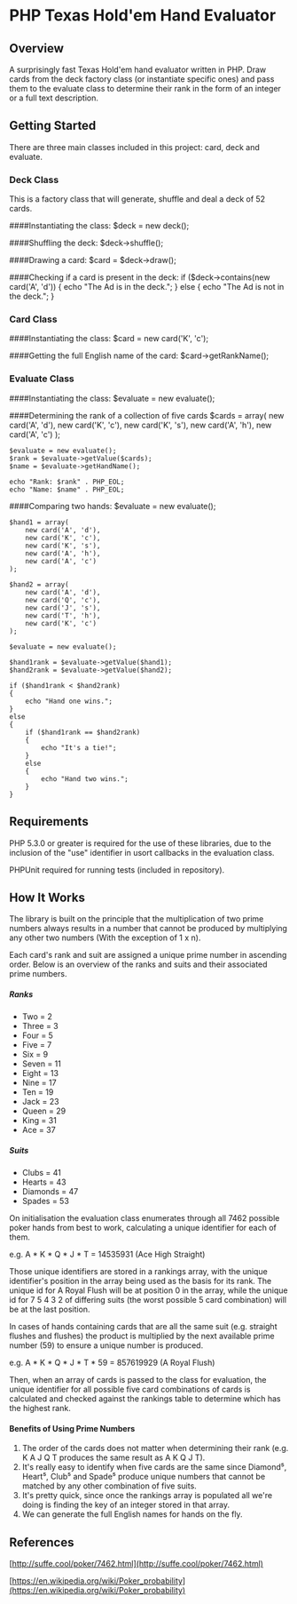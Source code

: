 # PHP Texas Hold'em Hand Evaluator

## Overview

A surprisingly fast Texas Hold'em hand evaluator written in PHP. Draw cards from the deck factory class (or instantiate specific ones) and pass them to the evaluate class to determine their rank in the form of an integer or a full text description.

## Getting Started

There are three main classes included in this project: card, deck and evaluate.

### Deck Class
This is a factory class that will generate, shuffle and deal a deck of 52 cards.


####Instantiating the class:
	$deck = new deck();


####Shuffling the deck:
	$deck->shuffle();


####Drawing a card:
	$card = $deck->draw();


####Checking if a card is present in the deck:
    if ($deck->contains(new card('A', 'd'))
	{
		echo "The Ad is in the deck.";
	}
	else
	{
		echo "The Ad is not in the deck.";
	}

### Card Class

####Instantiating the class:
	$card = new card('K', 'c');

####Getting the full English name of the card:
	$card->getRankName();

### Evaluate Class

####Instantiating the class:
	$evaluate = new evaluate();

####Determining the rank of a collection of five cards
	$cards = array(
		new card('A', 'd'),
		new card('K', 'c'),
		new card('K', 's'),
		new card('A', 'h'),
		new card('A', 'c')
	);
 
	$evaluate = new evaluate();
	$rank = $evaluate->getValue($cards);
	$name = $evaluate->getHandName();

	echo "Rank: $rank" . PHP_EOL;
	echo "Name: $name" . PHP_EOL;
	
####Comparing two hands:
	$evaluate = new evaluate();

	$hand1 = array(
		new card('A', 'd'),
		new card('K', 'c'),
		new card('K', 's'),
		new card('A', 'h'),
		new card('A', 'c')
	);

	$hand2 = array(
		new card('A', 'd'),
		new card('Q', 'c'),
		new card('J', 's'),
		new card('T', 'h'),
		new card('K', 'c')
	);

	$evaluate = new evaluate();

	$hand1rank = $evaluate->getValue($hand1);
	$hand2rank = $evaluate->getValue($hand2);

	if ($hand1rank < $hand2rank)
	{
		echo "Hand one wins.";
	}
	else
	{
		if ($hand1rank == $hand2rank)
		{
			echo "It's a tie!";
		}
		else
		{
			echo "Hand two wins.";
		}
	}

## Requirements

PHP 5.3.0 or greater is required for the use of these libraries, due to the inclusion of the "use" identifier in usort callbacks in the evaluation class. 

PHPUnit required for running tests (included in repository).

## How It Works

The library is built on the principle that the multiplication of two prime numbers always results in a number that cannot be produced by multiplying any other two numbers (With the exception of 1 x n). 

Each card's rank and suit are assigned a unique prime number in ascending order. Below is an overview of the ranks and suits and their associated prime numbers.

##### Ranks

- Two = 2
- Three = 3
- Four = 5
- Five = 7
- Six = 9
- Seven = 11
- Eight = 13
- Nine = 17
- Ten = 19
- Jack = 23
- Queen = 29
- King = 31
- Ace = 37 

##### Suits

- Clubs = 41
- Hearts = 43
- Diamonds = 47
- Spades = 53


On initialisation the evaluation class enumerates through all 7462 possible poker hands from best to work, calculating a unique identifier for each of them. 

e.g. A * K * Q * J * T = 14535931 (Ace High Straight)

Those unique identifiers are stored in a rankings array, with the unique identifier's position in the array being used as the basis for its rank. The unique id for A Royal Flush will be at position 0 in the array, while the unique id for 7 5 4 3 2 of differing suits (the worst possible 5 card combination) will be at the last position.

In cases of hands containing cards that are all the same suit (e.g. straight flushes and flushes) the product is multiplied by the next available prime number (59) to ensure a unique number is produced.

e.g. A * K * Q * J * T * 59 = 857619929 (A Royal Flush)

Then, when an array of cards is passed to the class for evaluation, the unique identifier for all possible five card combinations of cards is calculated and checked against the rankings table to determine which has the highest rank.

#### Benefits of Using Prime Numbers

1. The order of the cards does not matter when determining their rank (e.g. K A J Q T produces the same result as A K Q J T).
2. It's really easy to identify when five cards are the same since Diamond⁵, Heart⁵, Club⁵ and Spade⁵ produce unique numbers that cannot be matched by any other combination of five suits.
3. It's pretty quick, since once the rankings array is populated all we're doing is finding the key of an integer stored in that array.
4. We can generate the full English names for hands on the fly.

## References
[http://suffe.cool/poker/7462.html](http://suffe.cool/poker/7462.html)

[https://en.wikipedia.org/wiki/Poker_probability](https://en.wikipedia.org/wiki/Poker_probability)